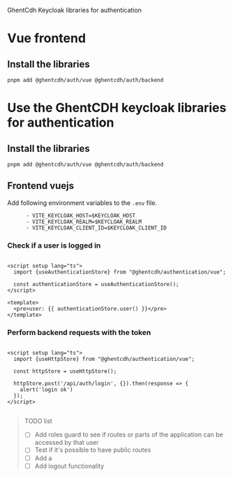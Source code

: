 GhentCdh Keycloak libraries for authentication

# Vue frontend

## Install the libraries

```ssh
pnpm add @ghentcdh/auth/vue @ghentcdh/auth/backend
```

# Use the GhentCDH keycloak libraries for authentication

## Install the libraries

```ssh
pnpm add @ghentcdh/auth/vue @ghentcdh/auth/backend
```

## Frontend vuejs

Add following environment variables to the `.env` file.

```
      - VITE_KEYCLOAK_HOST=$KEYCLOAK_HOST
      - VITE_KEYCLOAK_REALM=$KEYCLOAK_REALM
      - VITE_KEYCLOAK_CLIENT_ID=$KEYCLOAK_CLIENT_ID
```

### Check if a user is logged in

```vue

<script setup lang="ts">
  import {useAuthenticationStore} from "@ghentcdh/authentication/vue";

  const authenticationStore = useAuthenticationStore();
</script>

<template>
  <pre>user: {{ authenticationStore.user() }}</pre>
</template>

```

### Perform backend requests with the token

```vue

<script setup lang="ts">
  import {useHttpStore} from "@ghentcdh/authentication/vue";

  const httpStore = useHttpStore();

  httpStore.post('/api/auth/login', {}).then(response => {
    alert('login ok')
  });
</script>


```

> TODO list
> - [ ] Add roles guard to see if routes or parts of the application can be accessed by that user
> - [ ] Test if it's possible to have public routes
> - [ ] Add a
> - [ ] Add logout functionality
